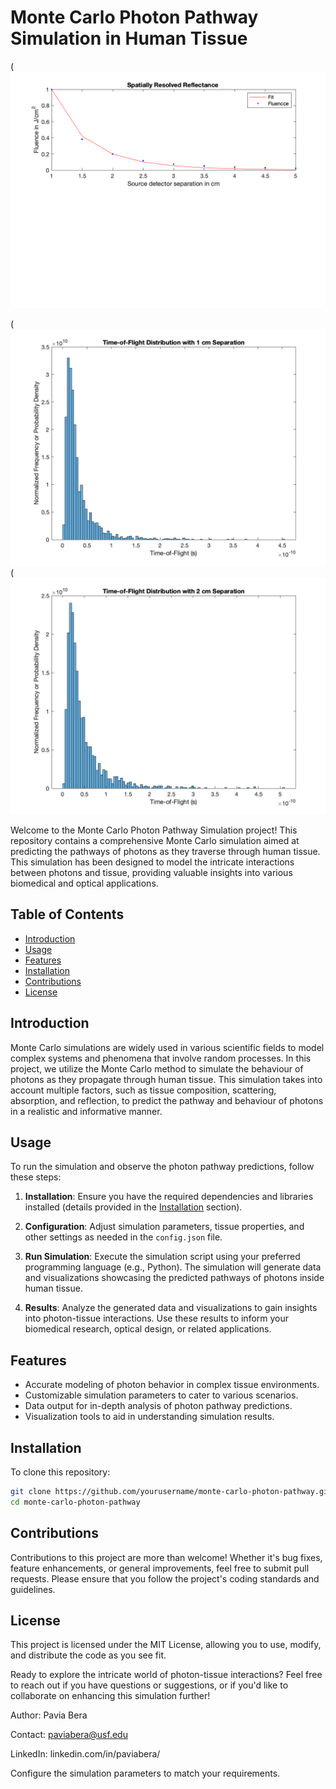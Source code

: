 # Monte Carlo Photon Pathway Simulation in Human Tissue

(![fig1](https://github.com/paviabera/MonteCarlo/blob/master/Images/fig1.png)

(![fig1](https://github.com/paviabera/MonteCarlo/blob/master/Images/fig2.png)
(![fig1](https://github.com/paviabera/MonteCarlo/blob/master/Images/fig3.png)

Welcome to the Monte Carlo Photon Pathway Simulation project! This repository contains a comprehensive Monte Carlo simulation aimed at predicting the pathways of photons as they traverse through human tissue. This simulation has been designed to model the intricate interactions between photons and tissue, providing valuable insights into various biomedical and optical applications.

## Table of Contents

- [Introduction](#introduction)
- [Usage](#usage)
- [Features](#features)
- [Installation](#installation)
- [Contributions](#contributions)
- [License](#license)

## Introduction

Monte Carlo simulations are widely used in various scientific fields to model complex systems and phenomena that involve random processes. In this project, we utilize the Monte Carlo method to simulate the behaviour of photons as they propagate through human tissue. This simulation takes into account multiple factors, such as tissue composition, scattering, absorption, and reflection, to predict the pathway and behaviour of photons in a realistic and informative manner.

## Usage

To run the simulation and observe the photon pathway predictions, follow these steps:

1. **Installation**: Ensure you have the required dependencies and libraries installed (details provided in the [Installation](#installation) section).

2. **Configuration**: Adjust simulation parameters, tissue properties, and other settings as needed in the `config.json` file.

3. **Run Simulation**: Execute the simulation script using your preferred programming language (e.g., Python). The simulation will generate data and visualizations showcasing the predicted pathways of photons inside human tissue.

4. **Results**: Analyze the generated data and visualizations to gain insights into photon-tissue interactions. Use these results to inform your biomedical research, optical design, or related applications.

## Features

- Accurate modeling of photon behavior in complex tissue environments.
- Customizable simulation parameters to cater to various scenarios.
- Data output for in-depth analysis of photon pathway predictions.
- Visualization tools to aid in understanding simulation results.

## Installation

To clone this repository:
```bash
git clone https://github.com/yourusername/monte-carlo-photon-pathway.git
cd monte-carlo-photon-pathway
```

## Contributions
Contributions to this project are more than welcome! Whether it's bug fixes, feature enhancements, or general improvements, feel free to submit pull requests. Please ensure that you follow the project's coding standards and guidelines.


## License
This project is licensed under the MIT License, allowing you to use, modify, and distribute the code as you see fit.

Ready to explore the intricate world of photon-tissue interactions? Feel free to reach out if you have questions or suggestions, or if you'd like to collaborate on enhancing this simulation further!


Author: Pavia Bera

Contact: paviabera@usf.edu

LinkedIn: linkedin.com/in/paviabera/


Configure the simulation parameters to match your requirements.

